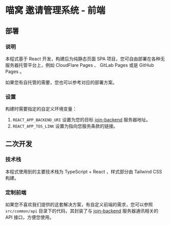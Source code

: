 # 喵窝 邀请管理系统 - 前端

## 部署

### 说明

本程式基于 React 开发，构建后为纯静态页面 SPA 项目，您可自由部署在各种无服务器托管平台上，例如 CloudFlare Pages 、 GitLab Pages 或是 GitHub Pages 。

如果您有自托管的需要，您也可以参考对应的部署方案。

### 设置

构建时需要指定的自定义环境变量：

1. `REACT_APP_BACKEND_URI` 设置为您的目标 [join-backend](https://github.com/nyaone/join-backend) 服务器地址。
2. `REACT_APP_TOS_LINK` 设置为指向您服务条款的链接。

## 二次开发

### 技术栈

本程式使用到的主要技术栈为 TypeScript + React ，样式部分由 Tailwind CSS 构建。

### 定制前端

如果您不喜欢我们提供的这套解决方案，有自定义前端的需求，您可以参照 `src/common/api` 目录下的代码，其封装了与 [join-backend](https://github.com/nyaone/join-backend) 服务器通讯相关的 API 接口，方便您使用。
